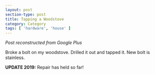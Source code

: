 ```yaml
---
layout: post
section-type: post
title: Tapping a Woodstove
category: Category
tags: [ 'hardware', 'house' ]
---
```

<!-- Place this tag in your head or just before your close body tag. -->
<!-- <script type="text/javascript" src="https://apis.google.com/js/plusone.js"></script> -->

<!-- Place this tag where you want the widget to render. -->
<!-- <div class="g-post" data-href="https://plus.google.com/115988942600478124988/posts/aqTuRA1FXFA"></div> -->

*Post reconstructed from Google Plus*

Broke a bolt on my woodstove. Drilled it out and tapped it. New bolt is stainless.

<script src="https://cdn.jsdelivr.net/npm/publicalbum@latest/dist/pa-embed-player.min.js" async></script>
<div class="pa-embed-player" style="width:100%; height:480px; display:none;"
  data-link="https://photos.app.goo.gl/XXGbb9rUbnPVBjQdA"
  data-title="New photo by Andrew Olney">
  <img data-src="https://lh3.googleusercontent.com/CzkJiMSri7g-Pm2GZe7SNW2c-K7qgCXgBeAN1n1q8jxmeJIw3mVK93Iywi0r6W3CS8ocrfzuCNMbfmVp59yG8I18Qm6YitxPvZJqyFOIoR9UnM8kkGGKhSorhEpW4ncwWDAtk3AFEyU=w1920-h1080" src="" alt="" />
</div>

**UPDATE 2019:** Repair has held so far!

